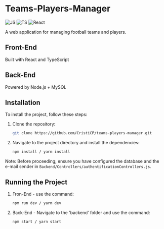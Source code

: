 # Teams-Players-Manager

![JS](https://shields.io/badge/JavaScript-F7DF1E?logo=JavaScript&logoColor=000&style=flat-square)
![TS](https://shields.io/badge/TypeScript-3178C6?logo=TypeScript&logoColor=FFF&style=flat-square)
![React](https://shields.io/badge/react-black?logo=react&style=for-the-badge)

A web application for managing football teams and players.

## Front-End

Built with React and TypeScript

## Back-End

Powered by Node.js + MySQL

## Installation

To install the project, follow these steps:

1. Clone the repository:
   ```bash
   git clone https://github.com/CristiCP/teams-players-manager.git
   ```
2. Navigate to the project directory and install the dependencies:
   ```bash
   npm install / yarn install
   ```

Note: Before proceeding, ensure you have configured the database and the e-mail sender in `Backend/Controllers/authentificationControllers.js`.

## Running the Project

1. Fron-End - use the command:
   ```bash
   npm run dev / yarn dev
   ```
2. Back-End - Navigate to the 'backend' folder and use the command:
   ```bash
   npm start / yarn start
   ```
